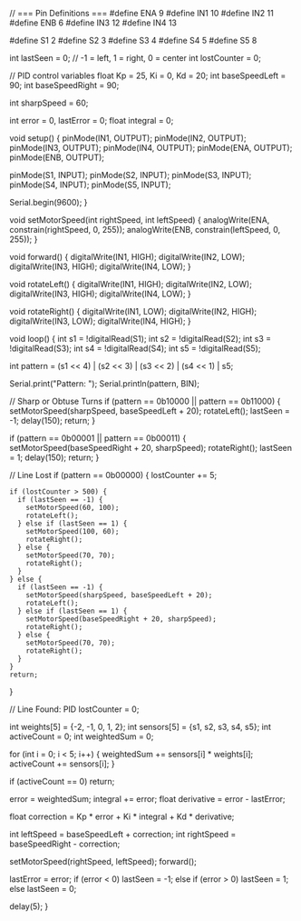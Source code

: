// === Pin Definitions ===
#define ENA 9
#define IN1 10
#define IN2 11
#define ENB 6
#define IN3 12
#define IN4 13

#define S1 2
#define S2 3
#define S3 4
#define S4 5
#define S5 8

int lastSeen = 0;  // -1 = left, 1 = right, 0 = center
int lostCounter = 0;

// PID control variables
float Kp = 25, Ki = 0, Kd = 20;
int baseSpeedLeft = 90;
int baseSpeedRight = 90;

int sharpSpeed = 60;

int error = 0, lastError = 0;
float integral = 0;

void setup() {
  pinMode(IN1, OUTPUT); pinMode(IN2, OUTPUT);
  pinMode(IN3, OUTPUT); pinMode(IN4, OUTPUT);
  pinMode(ENA, OUTPUT); pinMode(ENB, OUTPUT);

  pinMode(S1, INPUT); pinMode(S2, INPUT);
  pinMode(S3, INPUT); pinMode(S4, INPUT); pinMode(S5, INPUT);

  Serial.begin(9600);
}

void setMotorSpeed(int rightSpeed, int leftSpeed) {
  analogWrite(ENA, constrain(rightSpeed, 0, 255));
  analogWrite(ENB, constrain(leftSpeed, 0, 255));
}

void forward() {
  digitalWrite(IN1, HIGH); digitalWrite(IN2, LOW);
  digitalWrite(IN3, HIGH); digitalWrite(IN4, LOW);
}

void rotateLeft() {
  digitalWrite(IN1, HIGH); digitalWrite(IN2, LOW);
  digitalWrite(IN3, HIGH); digitalWrite(IN4, LOW);
}

void rotateRight() {
  digitalWrite(IN1, LOW); digitalWrite(IN2, HIGH);
  digitalWrite(IN3, LOW); digitalWrite(IN4, HIGH);
}

void loop() {
  int s1 = !digitalRead(S1);
  int s2 = !digitalRead(S2);
  int s3 = !digitalRead(S3);
  int s4 = !digitalRead(S4);
  int s5 = !digitalRead(S5);

  int pattern = (s1 << 4) | (s2 << 3) | (s3 << 2) | (s4 << 1) | s5;

  Serial.print("Pattern: ");
  Serial.println(pattern, BIN);

  // Sharp or Obtuse Turns
  if (pattern == 0b10000 || pattern == 0b11000) {
    setMotorSpeed(sharpSpeed, baseSpeedLeft + 20);
    rotateLeft();
    lastSeen = -1;
    delay(150);
    return;
  }

  if (pattern == 0b00001 || pattern == 0b00011) {
    setMotorSpeed(baseSpeedRight + 20, sharpSpeed);
    rotateRight();
    lastSeen = 1;
    delay(150);
    return;
  }

  // Line Lost
  if (pattern == 0b00000) {
    lostCounter += 5;

    if (lostCounter > 500) {
      if (lastSeen == -1) {
        setMotorSpeed(60, 100);
        rotateLeft();
      } else if (lastSeen == 1) {
        setMotorSpeed(100, 60);
        rotateRight();
      } else {
        setMotorSpeed(70, 70);
        rotateRight();
      }
    } else {
      if (lastSeen == -1) {
        setMotorSpeed(sharpSpeed, baseSpeedLeft + 20);
        rotateLeft();
      } else if (lastSeen == 1) {
        setMotorSpeed(baseSpeedRight + 20, sharpSpeed);
        rotateRight();
      } else {
        setMotorSpeed(70, 70);
        rotateRight();
      }
    }
    return;
  }

  // Line Found: PID
  lostCounter = 0;

  int weights[5] = {-2, -1, 0, 1, 2};
  int sensors[5] = {s1, s2, s3, s4, s5};
  int activeCount = 0;
  int weightedSum = 0;

  for (int i = 0; i < 5; i++) {
    weightedSum += sensors[i] * weights[i];
    activeCount += sensors[i];
  }

  if (activeCount == 0) return;

  error = weightedSum;
  integral += error;
  float derivative = error - lastError;

  float correction = Kp * error + Ki * integral + Kd * derivative;

  int leftSpeed = baseSpeedLeft + correction;
  int rightSpeed = baseSpeedRight - correction;

  setMotorSpeed(rightSpeed, leftSpeed);
  forward();

  lastError = error;
  if (error < 0) lastSeen = -1;
  else if (error > 0) lastSeen = 1;
  else lastSeen = 0;

  delay(5);
}